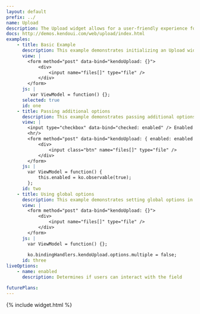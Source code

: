 ```yaml
---
layout: default
prefix: ../
name: Upload
description: The Upload widget allows for a user-friendly experience for choosing files to upload.
docs: http://demos.kendoui.com/web/upload/index.html
examples:
    - title: Basic Example
      description: This example demonstrates initializing an Upload widget with no additional options specified.
      view: |
        <form method="post" data-bind="kendoUpload: {}">
            <div>
                <input name="files[]" type="file" />
            </div>
        </form>
      js: |
         var ViewModel = function() {};
      selected: true
      id: one
    - title: Passing additional options
      description: This example demonstrates passing additional options in the data-bind attribute.
      view: |
        <input type="checkbox" data-bind="checked: enabled" /> Enabled
        <hr/>
        <form method="post" data-bind="kendoUpload: { enabled: enabled }">
            <div>
                <input class="btn" name="files[]" type="file" />
            </div>
        </form>
      js: |
        var ViewModel = function() {
            this.enabled = ko.observable(true);
        };
      id: two
    - title: Using global options
      description: This example demonstrates setting global options in *ko.bindingHandlers.kendoUpload.options*. This helps to simplify the markup for settings that can be used as a default for all instances of this widget.
      view: |
        <form method="post" data-bind="kendoUpload: {}">
            <div>
                <input name="files[]" type="file" />
            </div>
        </form>
      js: |
        var ViewModel = function() {};
        
        ko.bindingHandlers.kendoUpload.options.multiple = false;
      id: three
liveOptions:
    - name: enabled
      description: Determines if users can interact with the field

futurePlans:
---
```


{% include widget.html %}
